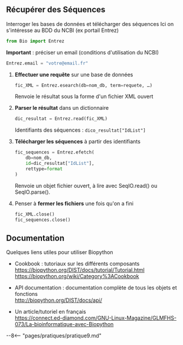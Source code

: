 ## Récupérer des Séquences

Interroger les bases de données et télécharger des séquences
Ici on s'intéresse au BDD du NCBI (ex portail Entrez)

```python
from Bio import Entrez
```

__Important__ : préciser un email (conditions d'utilisation du NCBI)

```python
Entrez.email = "votre@email.fr"
```

1. __Effectuer une requête__ sur une base de données

    ```python
    fic_XML = Entrez.esearch(db=nom_db, term=requete, …)
    ```

    Renvoie le résultat sous la forme d'un fichier XML ouvert

2. __Parser le résultat__ dans un dictionnaire

    ```python
    dic_resultat = Entrez.read(fic_XML)
    ```

    Identifiants des séquences : `dico_resultat["IdList"]`

3. __Télécharger les séquences__ à partir des identifiants

    ```python
    fic_sequences = Entrez.efetch(
        db=nom_db,
        id=dic_resultat["IdList"],
        rettype=format
    )
    ```

    Renvoie un objet fichier ouvert, à lire avec SeqIO.read() ou SeqIO.parse().

4. Penser à __fermer les fichiers__ une fois qu'on a fini

    ```python
    fic_XML.close()
    fic_sequences.close()
    ```


## Documentation

Quelques liens utiles pour utiliser Biopython

* Cookbook : tutoriaux sur les différents composants  
[https://biopython\.org/DIST/docs/tutorial/Tutorial\.html](https://biopython.org/DIST/docs/tutorial/Tutorial.html)  
[https://biopython\.org/wiki/Category%3ACookbook](https://biopython.org/wiki/Category:Cookbook)

* API documentation : documentation complète de tous les objets et fonctions  
[http://biopython\.org/DIST/docs/api/](http://biopython.org/DIST/docs/api/)

* Un article/tutoriel en français  
[https://connect\.ed\-diamond\.com/GNU\-Linux\-Magazine/GLMFHS\-073/La\-bioinformatique\-avec\-Biopython](https://connect.ed-diamond.com/GNU-Linux-Magazine/GLMFHS-073/La-bioinformatique-avec-Biopython)


--8<-- "pages/pratiques/pratique9.md"